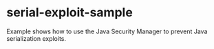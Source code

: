 # serial-exploit-sample
Example shows how to use the Java Security Manager to prevent Java serialization exploits.
